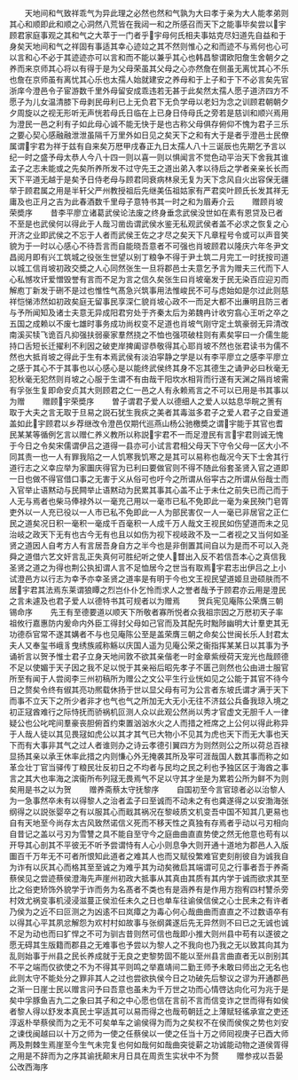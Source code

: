 <!-- { "loadSidebar": true } -->
　　天地间和气致祥乖气为异此理之必然也然和气孰为大曰孝于亲为大人能孝弟则其心和顺即此和顺之心洞然八荒皆在我闼一和之所感召而天下之能事毕矣尝以宇顾君家庭事观之其和气之大萃于一门者乎宇母何氏相夫事姑克尽妇道先自益和于身矣天地间和气之祥固有事适其幸心迹竝之其不然则惟心之和而迹不与焉何也心可以言和心不必于其迹迹亦可以言和而不能以兼乎其心也韩昌黎谓欧阳詹生舍朝夕之养而来京师其心将以有得于是为父母荣虽其父母之心亦然詹在侧虽无离忧其心不乐也詹在京师虽有离忧其心乐也太孺人始就建安之养母和于上子和于下不必言矣先官浙庠今澄邑令子宦游数千里外母留安成乖违若无甚于此矣然太孺人愿子道济四方不愿子为儿女温清膝下毋剥民毋利已上无负君下无负学毋以老妇为念之训顾君朝朝夕夕周旋以之视无形听无声恍若母氏日临在上已身日侍母氏之旁若是慈训和顺兴焉用为澄民一邑之利有子如此母心诚不能无快于是也古称父母俱存俯仰不愧为君子三乐之要心契心感融融泄泄虽隔千万里外如日见之矣天下之和有大于是者乎澄邑士民僚属谓宇君为祥于兹有自来矣万厯甲戌春正九日太孺人八十三诞辰也先期乞予言以纪一时之盛予母太恭人今八十四一则以喜一则以惧闻言不觉色动平治天下舍我其谁孟子之志未能或之先矣所养所发不过守先王之道出弟入孝以待后之学者亲亲长长而天下平道无越于是矣予日侍老母与顾君同衰病林泉无复为天下念风自火出容保无疆举于顾君属之用是半轩父严州教授祖后先继美伍祖姑家有严君奕叶顾氏长发其祥无庸及也正月之吉为此春酒数千里母子意特书其一时之和为眉寿介云
　　赠顾肖坡荣奬序
　　昔李平廖立诸葛武侯论法废之终身垂念武侯没世如在素有恩贷及已者不至是也武侯何以得此于人哉习凿齿谓武侯水鉴无私观武侯者盖不必求之恢复之心开济之业即武侯之不忘于人者而武侯王佐之才尽之矣天下凡章程号令或可以声音笑貌为于一时以心感心不待吾言而自能晓吾意者不可强也肖坡顾君以隆庆六年冬尹文昌阅月即有兴工筑城之役张生世望以别丁粮争不得于尹土筑二月完工一时抚按司道以城工信肖坡初政交奬之人心同然张生一旦将郡邑士夫意乞予言为赠夫三代而下人心私憾攻讦爱憎毁誉有言而不足为言之信久矣张生曰肖坡毫发于民无染百应迎刃而解庖丁新发于硎不是过也惟性气髙急兴筑事用法惟峻民不可与虑始如是尔过此则慈祥恺悌沛然如初政矣庭无留事民享深仁貌肖坡心政不一而足大都不出亷明且防三者与予所闻知及诸士夫意无异成阳君穷处于齐秦太后为弟魏冉计收穷翕心王听之卒之五国之成赖以不废七雄时事务成功尚权变不足道也肖坡气刚守定土筑豪弱无异清改南溪买犊飞诡百凡抑强扶弱豪家羣然挠之不恤也强项破柱则有素矣寜曰一介儒生能持口舌短长迁擢利不利因之破吏岸捭阖谬恭敬得其心耶肖坡不然也张君读书为儒不然也大抵肖坡之得此于生有本焉武侯有淡泊寜静之学是以有李平廖立之感李平廖立之感于其心不于其事也以心感心是以能终武侯终其身不忘其德生之诵尹必曰秋毫无犯秋毫无犯然则肖坡之心服于生谓不有由哉干阳坎水相背而行遂有天渊之隔肖坡需有孚张生复即命安贞其大则顾君之仁一邑之人有永赖焉言之不可以已用是书其事以为赠
　　赠顾宇荣奬序
　　曽子谓君子爱人以德细人之爱人以姑息华睆之箦有取于大夫之言无取于旦易之説石犹生我疢之美者其毒滋多君子之爱人君子之自爱道盖如此宇顾君以乡荐继改令澄邑仅期代巡燕山杨公驰檄奬之谓宇能于其官也耆民某某等循例乞言以赠仁养义教所以称説宇君不一而足澄民有言宇君则诚无愧于今日之令矣宋儒谓伊吕之道得一县亦可小试言君相父母天下守令父母一区大小不同其责一也一人有罪我陷之一人饥寒我饥寒之是其可以易称也哉况今天下士舍其行道行志之义幸应举为家圗庆得官为已利曰要做官则不得不随此俗套圣贤入官之道即一日也做不得官借口事之无害于义从俗可也吁今之所谓从俗寜古之所谓从俗哉士而入官举止语黙动与民闗举止语黙动为民累其事其心盖不止于未仕之前失已而己而于人无与焉者也柴马俸禄外以一毫充己用以一毫市已私不免即此一毫为亲民殃门皂胥吏外以一人充已役以一人市已私不免即此一人为部民害仅一人一毫已非居官之正仁民之道矣况日积一毫积一毫成千百毫积一人成千万人哉文王视民如伤望道而未之见治岐之政天下无有也古今无有也且以如伤为视下视岐政不及一二者视之又当何如圣贤之道因人自考方人有言居吾身自方之半今也是非倒置其间自以为是而不可以入尧舜之道借六艺文奸言乱正失真何可胜纪听之使人瞀出入反不若信吾本心之真信我圣贤之道之为得也荆公执抝谓人言不足恤居今之世当有取焉宇君志出伊吕之上小试澄邑方以行志为幸予亦幸圣贤之道率是有明于今也文王视民望道姬旦逊硕肤而不居宇君其法焉东莱谓狼瞫之烈岂仆仆乞怜而求人之誉者哉予于顾君亦云用是澄民之言未遽及也君子爱人以德特书其可规者以为赠焉
　　贺兵宪见庵陈公荣膺三朝锡命序
　　先王有至德要道以顺天下所敬者寡所悦者众我祖宗因之万厯初天子率祖攸行嘉惠防内爰命内外臣工得封父母如己官而及其配先时黜陟幽明大计羣吏其无功德忝官常不遂其媾者不与也见庵陈公至是盖荣膺三朝之命矣公世闽长乐人封君太夫人又奉玺书峨豸曳绣族戚称觞以庆国人遥为见庵公荣之衞指挥某某日以其事为予诵祈言以贺予惟士君子立身天地间敦不欲其亲偕老一时金章紫绶荷天宠光也哉顾德不足以使媚于天子因之我不足以悦于其亲裕后昭先孝子不匮己则然也公由进士服官所至有闻于人尝阅李三州初稿所为赠公之文公平生行业恍如见之公能于其官不待今日之赘矣令终有俶其亮功熈载休扬于世以显父母有可为公言者东坡氏谓才满于天下而事不立天下之所少者非才也气也气之所加无大无小无往不济兹公兵备我琼入境之初正冦酋难行之际恃抚而骄祸机叵测人众以此观公然尚以秀才官虚文无胆千人一律疑公也公叱咤间羣豪丧胆俯首约束置汹汹水火之人而措之袵席之上公何以得此称异于人哉人徒以其见畏冦如虎公以其才其气已大物小不见其为虎也天下而无大事也天下而有大事非其气之过人者谁则办之诗云孝德引翼四方为则然则公之所以荷总百禄显扬其亲以承王休率此措之内则慊心外无掩袭其所及寜可涯哉国人数其事而称之如革佥壮丁官当驿传丁粮民壮反初日之不均者与民均之民之利也予独区区于海酋之事言之其大也率海之滨衞所布列冦无畏焉气不足以守其才坐是为累若公所为鲜不为则矣用是书之以为贺
　　赠养斋蔡太守抚黎序
　　自国初至今言官琼者必以治黎人为一急事然卒未有以得黎人之治者孟子曰至诚而不动未之有也龚遂得之以安渤海张纲得之以説张婴卒之有以服其心而戢其祸况在黎岐质文机变吾中国不知其几更易也自有天地至今尚存太古风致然诺信义死而不移天性之真独有存焉者乎动以弓刃相向自昔记之盖以弓刃为雪讐之具不能自至守今之庭曲曲直直势使之然无他意也苟有以开导其心剖其不平彼无不听予尝谓恃有人心小则息争大则开通十道地为郡邑人入版圗百千万年无不可者所恨知此道者之难其人也而又赋役繁难官吏刻削彼自为诚我自为诈有以灰其心而格其至至诚之为难乎其为动矣微启其端谓可见之行事者吾于养斋蔡侯见之尝迹蔡侯澄海先声崖州初政大抵事从其真由其质有其内学于诚而欲求其至比之俗吏矫饰外貌学于诈而务为名髙者不类也有是涵养有是作用方抱宥四村讐杀旁村效尤祸变事机浸浸滋蔓正侯涖任未久之日也单车往谕侯信侯之心士民未之有许者乃侯为之近不曰叵测之为凶逺不曰岚瘴之为毒心何心哉曲曲而直直之不过数语卒有以得其心平其夙忿解怨为欢村村如故事与张纲龚遂后先无异然则不曰已之无诚也诚不足为动也而曰犷悍之不可为驯古昔则然可信也哉即小推大则州县中苟有以遂彼之愿无碍其生版籍而郡县之无难事也予尝以为黎人之不我向也乃我之无以致其向其为乱则始事于州县之民长养成就于无良之吏黎势固不能以至州县言曲直者无以剖别其不平之端而仅欲使之不为不得其平则鸣之举嘉靖间二勤王师予未敢曰师出之无名也此则太守不能处分之罪非其人之过也尝欲执侯今日之功破先后黎议之谬为开通郡邑之渐一日崖士民以赠言问予曰吾意也虽未为千万世之功而心情啓达向化可为兆于是矣中孚豚鱼吉九二之象曰其子和之中心愿也信在言前不言而信变诈之世而得有如侯者黎人得以舒发本真民士寜适其可以易而得之也哉苟朝廷之上薄赋轻徭承宣之吏还淳返朴举蔡侯而为之无不可矣单车之谕侯得为而为之矣权不在侯而侯俟之势也刘安之谏伐闽越曰以十万之师为一使之任蔡侯以一使之任当十万之师囘视庚子已酉大师两及荆棘生焉崖至今生气未完复也何如哉何如哉曲突徙薪之功诚能动物之道侯胥得之用是不辞而为之序其谕抚颠末月日具在周贡生实状中不为赘
　　赠参戎以吾晏公改西海序
